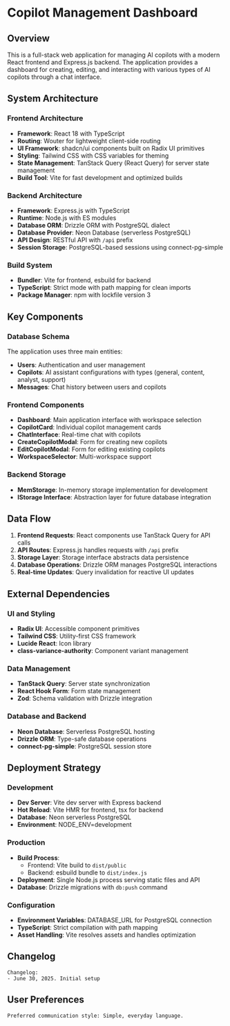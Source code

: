 # Copilot Management Dashboard

## Overview

This is a full-stack web application for managing AI copilots with a modern React frontend and Express.js backend. The application provides a dashboard for creating, editing, and interacting with various types of AI copilots through a chat interface.

## System Architecture

### Frontend Architecture
- **Framework**: React 18 with TypeScript
- **Routing**: Wouter for lightweight client-side routing
- **UI Framework**: shadcn/ui components built on Radix UI primitives
- **Styling**: Tailwind CSS with CSS variables for theming
- **State Management**: TanStack Query (React Query) for server state management
- **Build Tool**: Vite for fast development and optimized builds

### Backend Architecture
- **Framework**: Express.js with TypeScript
- **Runtime**: Node.js with ES modules
- **Database ORM**: Drizzle ORM with PostgreSQL dialect
- **Database Provider**: Neon Database (serverless PostgreSQL)
- **API Design**: RESTful API with `/api` prefix
- **Session Storage**: PostgreSQL-based sessions using connect-pg-simple

### Build System
- **Bundler**: Vite for frontend, esbuild for backend
- **TypeScript**: Strict mode with path mapping for clean imports
- **Package Manager**: npm with lockfile version 3

## Key Components

### Database Schema
The application uses three main entities:
- **Users**: Authentication and user management
- **Copilots**: AI assistant configurations with types (general, content, analyst, support)
- **Messages**: Chat history between users and copilots

### Frontend Components
- **Dashboard**: Main application interface with workspace selection
- **CopilotCard**: Individual copilot management cards
- **ChatInterface**: Real-time chat with copilots
- **CreateCopilotModal**: Form for creating new copilots
- **EditCopilotModal**: Form for editing existing copilots
- **WorkspaceSelector**: Multi-workspace support

### Backend Storage
- **MemStorage**: In-memory storage implementation for development
- **IStorage Interface**: Abstraction layer for future database integration

## Data Flow

1. **Frontend Requests**: React components use TanStack Query for API calls
2. **API Routes**: Express.js handles requests with `/api` prefix
3. **Storage Layer**: Storage interface abstracts data persistence
4. **Database Operations**: Drizzle ORM manages PostgreSQL interactions
5. **Real-time Updates**: Query invalidation for reactive UI updates

## External Dependencies

### UI and Styling
- **Radix UI**: Accessible component primitives
- **Tailwind CSS**: Utility-first CSS framework
- **Lucide React**: Icon library
- **class-variance-authority**: Component variant management

### Data Management
- **TanStack Query**: Server state synchronization
- **React Hook Form**: Form state management
- **Zod**: Schema validation with Drizzle integration

### Database and Backend
- **Neon Database**: Serverless PostgreSQL hosting
- **Drizzle ORM**: Type-safe database operations
- **connect-pg-simple**: PostgreSQL session store

## Deployment Strategy

### Development
- **Dev Server**: Vite dev server with Express backend
- **Hot Reload**: Vite HMR for frontend, tsx for backend
- **Database**: Neon serverless PostgreSQL
- **Environment**: NODE_ENV=development

### Production
- **Build Process**: 
  - Frontend: Vite build to `dist/public`
  - Backend: esbuild bundle to `dist/index.js`
- **Deployment**: Single Node.js process serving static files and API
- **Database**: Drizzle migrations with `db:push` command

### Configuration
- **Environment Variables**: DATABASE_URL for PostgreSQL connection
- **TypeScript**: Strict compilation with path mapping
- **Asset Handling**: Vite resolves assets and handles optimization

## Changelog

```
Changelog:
- June 30, 2025. Initial setup
```

## User Preferences

```
Preferred communication style: Simple, everyday language.
```